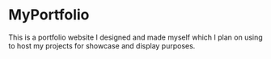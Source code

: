# MyPortfolio
This is a portfolio website I designed and made myself which I plan on using to host my projects for showcase and display purposes.
